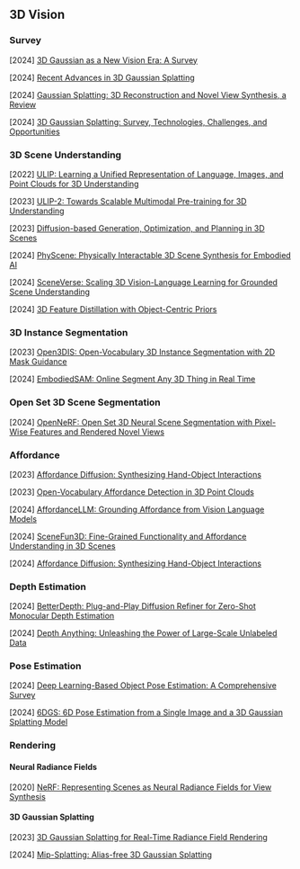## 3D Vision

### Survey

[2024] [3D Gaussian as a New Vision Era: A Survey](https://arxiv.org/abs/2402.07181) 

[2024] [Recent Advances in 3D Gaussian Splatting](https://arxiv.org/abs/2403.11134)

[2024] [Gaussian Splatting: 3D Reconstruction and Novel View Synthesis, a Review](https://arxiv.org/abs/2405.03417)

[2024] [3D Gaussian Splatting: Survey, Technologies, Challenges, and Opportunities](https://arxiv.org/abs/2407.17418)



### 3D Scene Understanding

[2022] [ULIP: Learning a Unified Representation of Language, Images, and Point Clouds for 3D Understanding](https://arxiv.org/abs/2212.05171)

[2023] [ULIP-2: Towards Scalable Multimodal Pre-training for 3D Understanding](https://arxiv.org/abs/2305.08275)

[2023] [Diffusion-based Generation, Optimization, and Planning in 3D Scenes](https://arxiv.org/abs/2301.06015)

[2024] [PhyScene: Physically Interactable 3D Scene Synthesis for Embodied AI](https://arxiv.org/abs/2404.09465)

[2024] [SceneVerse: Scaling 3D Vision-Language Learning for Grounded Scene Understanding](https://arxiv.org/abs/2401.09340)

[2024] [3D Feature Distillation with Object-Centric Priors](https://arxiv.org/abs/2406.18742)



### 3D Instance Segmentation

[2023] [Open3DIS: Open-Vocabulary 3D Instance Segmentation with 2D Mask Guidance](https://arxiv.org/abs/2312.10671)

[2024] [EmbodiedSAM: Online Segment Any 3D Thing in Real Time](https://arxiv.org/abs/2408.11811)



### Open Set 3D Scene Segmentation

[2024] [OpenNeRF: Open Set 3D Neural Scene Segmentation with Pixel-Wise Features and Rendered Novel Views](https://arxiv.org/abs/2404.03650)



### Affordance

[2023] [Affordance Diffusion: Synthesizing Hand-Object Interactions](https://arxiv.org/abs/2303.12538)

[2023] [Open-Vocabulary Affordance Detection in 3D Point Clouds](https://arxiv.org/abs/2303.02401)

[2024] [AffordanceLLM: Grounding Affordance from Vision Language Models](https://arxiv.org/abs/2401.06341)

[2024] [SceneFun3D: Fine-Grained Functionality and Affordance Understanding in 3D Scenes](https://scenefun3d.github.io/)

[2024] [Affordance Diffusion: Synthesizing Hand-Object Interactions](https://arxiv.org/abs/2303.12538)



### Depth Estimation

[2024] [BetterDepth: Plug-and-Play Diffusion Refiner for Zero-Shot Monocular Depth Estimation](https://arxiv.org/abs/2407.17952)

[2024] [Depth Anything: Unleashing the Power of Large-Scale Unlabeled Data](https://arxiv.org/abs/2401.10891)



### Pose Estimation

[2024] [Deep Learning-Based Object Pose Estimation: A Comprehensive Survey](https://arxiv.org/abs/2405.07801)

[2024] [6DGS: 6D Pose Estimation from a Single Image and a 3D Gaussian Splatting Model](https://arxiv.org/abs/2407.15484)



### Rendering

#### Neural  Radiance Fields

[2020] [NeRF: Representing Scenes as Neural Radiance Fields for View Synthesis](https://arxiv.org/abs/2003.08934)

#### 3D Gaussian Splatting

[2023] [3D Gaussian Splatting for Real-Time Radiance Field Rendering](https://arxiv.org/abs/2308.04079)

[2024] [Mip-Splatting: Alias-free 3D Gaussian Splatting](https://arxiv.org/abs/2311.16493)